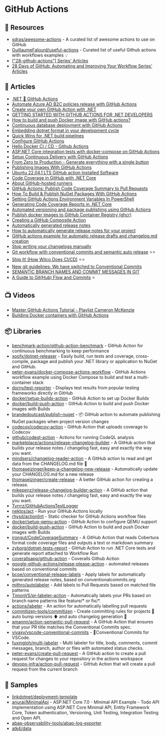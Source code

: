# GitHub Actions

## 📘 Resources
- [sdras/awesome-actions](https://github.com/sdras/awesome-actions) - A curated list of awesome actions to use on GitHub
- [GuillaumeFalourd/useful-actions](https://github.com/GuillaumeFalourd/useful-actions) - Curated list of useful Github actions with workflows examples 💡
- [["28-github-actions"] Series' Articles](https://dev.to/bdougieyo/series/11453)
- [28 Days of GitHub: Automating and Improving Your Workflow Series' Articles](https://dev.to/blackgirlbytes/series/16662)
## 📝 Articles
- [.NET 💜 GitHub Actions](https://devblogs.microsoft.com/dotnet/dotnet-loves-github-actions/)
- [Automate Azure AD B2C policies release with GitHub Actions](https://daniel-krzyczkowski.github.io/Automate-Azure-AD-B2C-policies-release-with-GitHub-Actions/)
- [Create your own GitHub Action with .NET](https://pumpingco.de/blog/create-your-own-github-action-with-dotnet/)
- [GETTING STARTED WITH GITHUB ACTIONS FOR .NET DEVELOPERS](https://www.stevejgordon.co.uk/getting-started-with-github-actions-for-dotnet-developers)
- [How to build and push Docker image with GitHub actions?](https://event-driven.io/en/how_to_buid_and_push_docker_image_with_github_actions/)
- [Continuous database deployment with GitHub Actions](https://dotnetthoughts.net/continuous-database-deployment-with-github-actions/)
- [Embedding dotnet format in your development cycle](https://gsferreira.com/archive/2022/embedding-dotnet-format-in-your-development-cycle/)
- [Quick Wins for .NET build pipelines](https://gsferreira.com/archive/2022/quick-wins-for-dotnet-build-pipelines/)
- [Configure GitHub Actions](https://docs.docker.com/ci-cd/github-actions/)
- [Hello Docker CI / CD - Github Actions](https://www.basefactor.com/github-actions-docker)
- [ASP.NET Core integration tests with docker-compose on GitHub Actions](https://blog.joaograssi.com/posts/2020/asp-net-core-integration-tests-with-docker-compose-github-actions/)
- [Setup Continuous Delivery with GitHub Actions](https://dev.to/github/setup-continuous-delivery-with-github-actions-4pea)
- [From Zero to Production - Generate everything with a single button](https://steven-giesel.com/blogPost/5f9e9f0d-2413-4e4b-8e38-9eebe9503e52)
- [Publishing Images With GitHub Actions](https://www.kenmuse.com/blog/publishing-images-with-github-actions/)
- [Ubuntu 22.04.1 LTS GitHub action Installed Software](https://github.com/actions/runner-images/blob/main/images/linux/Ubuntu2204-Readme.md)
- [Code Coverage in GitHub with .NET Core](https://samlearnsazure.blog/2021/01/05/code-coverage-in-github-with-net-core/)
- [About GitHub-hosted runners](https://docs.github.com/en/actions/using-github-hosted-runners/about-github-hosted-runners)
- [GitHub Actions: Publish Code Coverage Summary to Pull Requests](https://josh-ops.com/posts/github-code-coverage/)
- [How To Build & Publish NuGet Packages With GitHub Actions](https://www.jamescroft.co.uk/how-to-build-publish-nuget-packages-with-github-actions/)
- [Setting GitHub Actions Environment Variables In PowerShell](https://www.jamescroft.co.uk/how-to-build-publish-nuget-packages-with-github-actions/)
- [Generating Code Coverage Reports in .NET Core](https://dotnetthoughts.net/generating-code-coverage-reports-in-dotnet-core/)
- [Automated versioning and package publishing using GitHub Actions](https://dotnetthoughts.net/automated-versioning-and-package-publishing-using-github-actions/)
- [Publish docker images to GitHub Container Registry (ghcr)](https://dotnetthoughts.net/publish-images-to-github-container-registry/)
- [Creating a GitHub Composite Action](https://samlearnsazure.blog/2022/12/19/creating-a-github-composite-action/)
- [Automatically generated release notes](https://docs.github.com/en/repositories/releasing-projects-on-github/automatically-generated-release-notes)
- [How to automatically generate release notes for your project](https://dev.to/github/how-to-automatically-generate-release-notes-for-your-project-2ng8)
- [GitHub actions example for automatic release drafts and changelog.md creation](https://johanneskonings.dev/github/2021/02/28/github_automatic_releases_and-changelog/)
- [Stop writing your changelogs manually](https://tiagomichaelsousa.dev/articles/stop-writing-your-changelogs-manually)
- [Git workflow with conventional commits and semantic auto release](https://gist.github.com/vtenq/7a93687108cb876f884c3ce75a8a8023) ⭐⭐
- [Ship It! (How Wilco Does CI/CD)](https://www.trywilco.com/post/wilco-ci-cd-github-heroku) ⭐⭐
- [New git guidelines: We have switched to Conventional Commits](https://dev.to/visuellverstehen/new-git-guidelines-we-have-switched-to-conventional-commits-1p0c)
- [SEMANTIC BRANCH NAMES AND COMMIT MESSAGES IN GIT](https://dev-tips.com/git/semantic-branch-names-and-commit-messages-in-git)
- [A Guide to Git(Hub) Flow and Commits](https://roalcantara.medium.com/a-guide-to-improve-the-git-hub-flow-and-commits-messages-b495461e1115) ⭐
## 📺 Videos
- [Master GitHub Actions Tutorial - Playlist Cameron McKenzie](https://www.youtube.com/playlist?list=PL_RrEj88onS-um2xFy01sY46ik_2yt_EQ)
- [Building Docker containers with GitHub Actions](https://www.youtube.com/watch?v=09lZdSpeHAk)
## 📦 Libraries
- [benchmark-action/github-action-benchmark](https://github.com/benchmark-action/github-action-benchmark) - GitHub Action for continuous benchmarking to keep performance
- [xoofx/dotnet-releaser](https://github.com/xoofx/dotnet-releaser) - Easily build, run tests and coverage, cross-compile, package and publish your .NET library or application to NuGet and GitHub.
- [peter-evans/docker-compose-actions-workflow](https://github.com/peter-evans/docker-compose-actions-workflow) - GitHub Actions workflow example using Docker Compose to build and test a multi-container stack
- [dorny/test-reporter](https://github.com/dorny/test-reporter) - Displays test results from popular testing frameworks directly in GitHub
- [docker/setup-buildx-action](https://github.com/docker/setup-buildx-action) - GitHub Action to set up Docker Buildx
- [docker/build-push-action](https://github.com/docker/build-push-action) - GitHub Action to build and push Docker images with Buildx
- [brandedoutcast/publish-nuget](https://github.com/brandedoutcast/publish-nuget) - 📦 GitHub action to automate publishing NuGet packages when project version changes
- [codecov/codecov-action](https://github.com/codecov/codecov-action) - GitHub Action that uploads coverage to Codecov
- [github/codeql-action](https://github.com/github/codeql-action) - Actions for running CodeQL analysis
- [marketplace/actions/release-changelog-builder](https://github.com/marketplace/actions/release-changelog-builder) - A GitHub action that builds your release notes / changelog fast, easy and exactly the way you want.
- [mindsers/changelog-reader-action](https://github.com/mindsers/changelog-reader-action) - A GitHub action to read and get data from the CHANGELOG.md file 🚀
- [thomaseizinger/keep-a-changelog-new-release](https://github.com/thomaseizinger/keep-a-changelog-new-release) - Automatically update your CHANGELOG.md for a new release
- [thomaseizinger/create-release](https://github.com/thomaseizinger/create-release) - A better GitHub action for creating a release.
- [mikepenz/release-changelog-builder-action](https://github.com/mikepenz/release-changelog-builder-action) - A GitHub action that builds your release notes / changelog fast, easy and exactly the way you want.
- [Tyrrrz/GitHubActionsTestLogger](https://github.com/Tyrrrz/GitHubActionsTestLogger)
- [nektos/act](https://github.com/nektos/act) - Run your GitHub Actions locally
- [rhysd/actionlint](https://github.com/rhysd/actionlint) - Static checker for GitHub Actions workflow files
- [docker/setup-qemu-action](https://github.com/docker/setup-qemu-action) - GitHub Action to configure QEMU support
- [docker/build-push-action](https://github.com/docker/build-push-action) - GitHub Action to build and push Docker images with Buildx
- [irongut/CodeCoverageSummary](https://github.com/irongut/CodeCoverageSummary) - A GitHub Action that reads Cobertura format code coverage files and outputs a text or markdown summary
- [zyborg/dotnet-tests-report](https://github.com/zyborg/dotnet-tests-report) - GitHub Action to run .NET Core tests and generate report attached to Workflow Run
- [coverallsapp/github-action](https://github.com/coverallsapp/github-action) - Coveralls Github Action
- [google-github-actions/release-please-action](https://github.com/google-github-actions/release-please-action) - automated releases based on conventional commits
- [bcoe/conventional-release-labels](https://github.com/bcoe/conventional-release-labels) - Apply labels for automatically generated release notes, based on conventionalcommits.org
- [mithro/autolabeler](https://github.com/mithro/autolabeler) - Add labels to Pull Requests based on matched file patterns
- [TimonVS/pr-labeler-action](https://github.com/TimonVS/pr-labeler-action) - Automatically labels your PRs based on branch name patterns like feature/* or fix/*.
- [actions/labeler](https://github.com/actions/labeler) - An action for automatically labelling pull requests
- [commitizen-tools/commitizen](https://github.com/commitizen-tools/commitizen) - Create committing rules for projects 🚀 auto bump versions ⬆️ and auto changelog generation 📂
- [amannn/action-semantic-pull-request](https://github.com/amannn/action-semantic-pull-request) - A GitHub Action that ensures that your PR title matches the Conventional Commits spec.
- [vivaxy/vscode-conventional-commits](https://github.com/vivaxy/vscode-conventional-commits) - 💬Conventional Commits for VSCode.
- [fuxingloh/multi-labeler](https://github.com/fuxingloh/multi-labeler) - Multi labeler for title, body, comments, commit messages, branch, author or files with automated status checks.
- [peter-evans/create-pull-request](https://github.com/peter-evans/create-pull-request) - A GitHub action to create a pull request for changes to your repository in the actions workspace
- [devops-infra/action-pull-request](https://github.com/devops-infra/action-pull-request) - GitHub Action that will create a pull request from the current branch
## 🚀 Samples
- [linkdotnet/deployment-template](https://github.com/linkdotnet/deployment-template/blob/main/.github/workflows)
- [anuraj/MinimalApi](https://github.com/anuraj/MinimalApi) - ASP.NET Core 7.0 - Minimal API Example - Todo API implementation using ASP.NET Core Minimal API, Entity Framework Core, Token authentication, Versioning, Unit Testing, Integration Testing and Open API.
- [abap-observability-tools/abap-log-exporter](https://github.com/abap-observability-tools/abap-log-exporter/tree/main/.github)
- [atk4/data](https://github.com/atk4/data/tree/develop/.github)